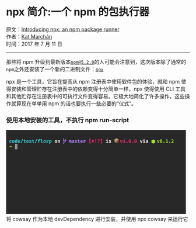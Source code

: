 # npx 简介:一个 npm 的包执行器

原文：[Introducing npx: an npm package runner](https://medium.com/@maybekatz/introducing-npx-an-npm-package-runner-55f7d4bd282b)  
作者：[Kat Marchán](https://medium.com/@maybekatz)  
时间：2017 年 7 月 11 日

---

那些将 npm 升级到最新版本[`npm@5.2.0`](https://github.com/npm/npm/releases/tag/v5.2.0)的人可能会注意到，这次版本除了通常的`npm`之外还安装了一个新的二进制文件：[`npx`](https://www.npmjs.com/package/npx)

npx 是一个工具，它旨在提高从 npm 注册表中使用软件包的体验，就和 npm 使得安装和管理贮存在注册表中的依赖变得十分简单一样，npx 使得使用 CLI 工具和其他贮存在注册表中的可执行文件变得容易。它极大地简化了许多操作，这些操作就算现在单单用 npm 的话也要执行一些必要的“仪式”。

### 使用本地安装的工具，不执行 npm run-script

![](https://raw.githubusercontent.com/dream-approaching/translate-blog/master/assets/one.gif)
将 cowsay 作为本地 devDependency 进行安装，并使用 npx cowsay 来运行它
